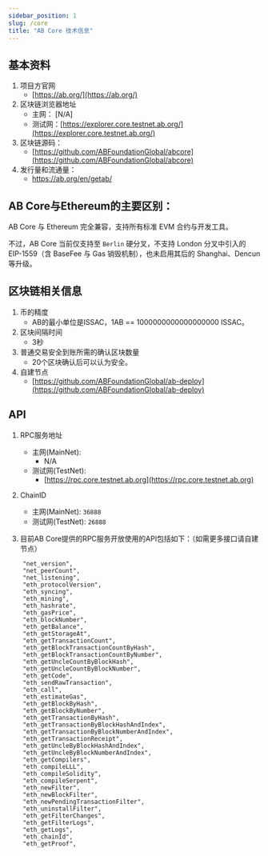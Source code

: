 ```yaml
---
sidebar_position: 1
slug: /core
title: "AB Core 技术信息"
---
```



## 基本资料
1. 项目方官网
    - [https://ab.org/](https://ab.org/)
2. 区块链浏览器地址
    - 主网： [N/A]
    - 测试网：[https://explorer.core.testnet.ab.org/](https://explorer.core.testnet.ab.org/)
3. 区块链源码：
    - [https://github.com/ABFoundationGlobal/abcore](https://github.com/ABFoundationGlobal/abcore)
5. 发行量和流通量：
    - https://ab.org/en/getab/

## AB Core与Ethereum的主要区别：

AB Core 与 Ethereum 完全兼容，支持所有标准 EVM 合约与开发工具。

不过，AB Core 当前仅支持至 `Berlin` 硬分叉，不支持 London 分叉中引入的 EIP-1559（含 BaseFee 与 Gas 销毁机制），也未启用其后的 Shanghai、Dencun 等升级。


## 区块链相关信息
1. 币的精度
    - AB的最小单位是ISSAC，1AB == 1000000000000000000 ISSAC。
2. 区块间隔时间
    - 3秒
3. 普通交易安全到账所需的确认区块数量
    - 20个区块确认后可以认为安全。
4. 自建节点
    - [https://github.com/ABFoundationGlobal/ab-deploy](https://github.com/ABFoundationGlobal/ab-deploy)

## API 

1. RPC服务地址
    - 主网(MainNet):
      - N/A
    - 测试网(TestNet):
      - [https://rpc.core.testnet.ab.org](https://rpc.core.testnet.ab.org)

2. ChainID
    - 主网(MainNet): `36888`
    - 测试网(TestNet): `26888`

3. 目前AB Core提供的RPC服务开放使用的API包括如下：（如需更多接口请自建节点）
```
    "net_version",  
    "net_peerCount",  
    "net_listening",  
    "eth_protocolVersion",   
    "eth_syncing",  
    "eth_mining",  
    "eth_hashrate",  
    "eth_gasPrice",  
    "eth_blockNumber",  
    "eth_getBalance",  
    "eth_getStorageAt",  
    "eth_getTransactionCount",  
    "eth_getBlockTransactionCountByHash",  
    "eth_getBlockTransactionCountByNumber",  
    "eth_getUncleCountByBlockHash",  
    "eth_getUncleCountByBlockNumber",  
    "eth_getCode",  
    "eth_sendRawTransaction",  
    "eth_call",  
    "eth_estimateGas",  
    "eth_getBlockByHash",  
    "eth_getBlockByNumber",  
    "eth_getTransactionByHash",  
    "eth_getTransactionByBlockHashAndIndex",  
    "eth_getTransactionByBlockNumberAndIndex",  
    "eth_getTransactionReceipt",  
    "eth_getUncleByBlockHashAndIndex",  
    "eth_getUncleByBlockNumberAndIndex",  
    "eth_getCompilers",  
    "eth_compileLLL",  
    "eth_compileSolidity",  
    "eth_compileSerpent",  
    "eth_newFilter",  
    "eth_newBlockFilter",  
    "eth_newPendingTransactionFilter",  
    "eth_uninstallFilter",  
    "eth_getFilterChanges",  
    "eth_getFilterLogs",  
    "eth_getLogs",  
    "eth_chainId",  
    "eth_getProof",
```
